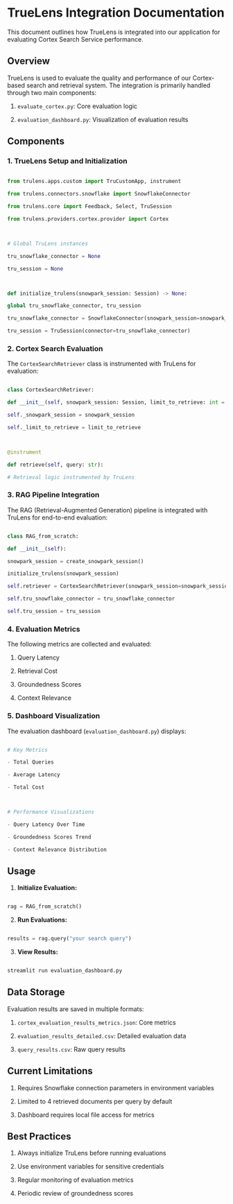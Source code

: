 # TrueLens Integration Documentation



This document outlines how TrueLens is integrated into our application for evaluating Cortex Search Service performance.



## Overview



TrueLens is used to evaluate the quality and performance of our Cortex-based search and retrieval system. The integration is primarily handled through two main components:



1.  `evaluate_cortex.py`: Core evaluation logic

2.  `evaluation_dashboard.py`: Visualization of evaluation results



## Components



### 1. TrueLens Setup and Initialization



```python

from trulens.apps.custom import TruCustomApp, instrument

from trulens.connectors.snowflake import SnowflakeConnector

from trulens.core import Feedback, Select, TruSession

from trulens.providers.cortex.provider import Cortex



# Global TruLens instances

tru_snowflake_connector = None

tru_session = None



def initialize_trulens(snowpark_session: Session) -> None:

global tru_snowflake_connector, tru_session

tru_snowflake_connector = SnowflakeConnector(snowpark_session=snowpark_session)

tru_session = TruSession(connector=tru_snowflake_connector)

```



### 2. Cortex Search Evaluation



The `CortexSearchRetriever` class is instrumented with TruLens for evaluation:



```python

class CortexSearchRetriever:

def __init__(self, snowpark_session: Session, limit_to_retrieve: int = 4):

self._snowpark_session = snowpark_session

self._limit_to_retrieve = limit_to_retrieve



@instrument

def retrieve(self, query: str):

# Retrieval logic instrumented by TruLens

```



### 3. RAG Pipeline Integration



The RAG (Retrieval-Augmented Generation) pipeline is integrated with TruLens for end-to-end evaluation:



```python

class RAG_from_scratch:

def __init__(self):

snowpark_session = create_snowpark_session()

initialize_trulens(snowpark_session)

self.retriever = CortexSearchRetriever(snowpark_session=snowpark_session)

self.tru_snowflake_connector = tru_snowflake_connector

self.tru_session = tru_session

```



### 4. Evaluation Metrics



The following metrics are collected and evaluated:



1. Query Latency

2. Retrieval Cost

3. Groundedness Scores

4. Context Relevance



### 5. Dashboard Visualization



The evaluation dashboard (`evaluation_dashboard.py`) displays:



```python

# Key Metrics

- Total Queries

- Average Latency

- Total Cost



# Performance Visualizations

- Query Latency Over Time

- Groundedness Scores Trend

- Context Relevance Distribution

```



## Usage



1.  **Initialize Evaluation:**

```python

rag = RAG_from_scratch()

```



2.  **Run Evaluations:**

```python

results = rag.query("your search query")

```



3.  **View Results:**

```bash

streamlit run evaluation_dashboard.py

```



## Data Storage



Evaluation results are saved in multiple formats:



1.  `cortex_evaluation_results_metrics.json`: Core metrics

2.  `evaluation_results_detailed.csv`: Detailed evaluation data

3.  `query_results.csv`: Raw query results



## Current Limitations



1. Requires Snowflake connection parameters in environment variables

2. Limited to 4 retrieved documents per query by default

3. Dashboard requires local file access for metrics



## Best Practices



1. Always initialize TruLens before running evaluations

2. Use environment variables for sensitive credentials

3. Regular monitoring of evaluation metrics

4. Periodic review of groundedness scores
